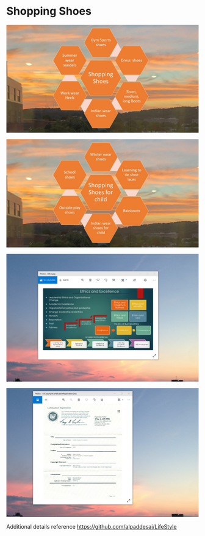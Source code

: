 # Shopping Shoes

![image](ShoppingShoes.JPG)

![image](ShoppingShoesChild.JPG)

![image](EthicsandExcellence.jpg)

![image](USCopyrightCertificate.jpg)

Additional details reference https://github.com/alpaddesai/LifeStyle
